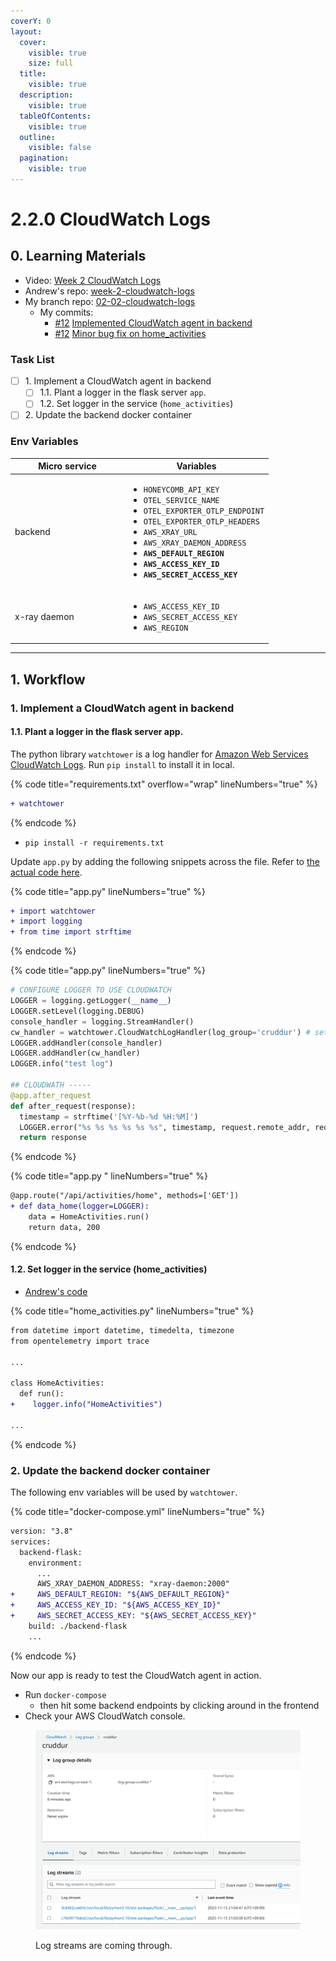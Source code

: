 ```yaml
---
coverY: 0
layout:
  cover:
    visible: true
    size: full
  title:
    visible: true
  description:
    visible: true
  tableOfContents:
    visible: true
  outline:
    visible: false
  pagination:
    visible: true
---
```


# 2.2.0 CloudWatch Logs

## **0. Learning Materials**

* Video: [Week 2 CloudWatch Logs](https://www.youtube.com/watch?v=ipdFizZjOF4\&list=PLBfufR7vyJJ7k25byhRXJldB5AiwgNnWv\&index=31\&ab\_channel=ExamPro)
* Andrew's repo: [week-2-cloudwatch-logs](https://github.com/omenking/aws-bootcamp-cruddur-2023/tree/week-2-cloudwatch-logs)
* My branch repo: [02-02-cloudwatch-logs](https://github.com/mariachiinajar/aws-bootcamp-cruddur-2023-again/tree/02-02-cloudwatch-logs)
  * My commits:
    * [#12](https://github.com/mariachiinajar/aws-bootcamp-cruddur-2023-again/issues/12) [Implemented CloudWatch agent in backend](https://github.com/mariachiinajar/aws-bootcamp-cruddur-2023-again/commit/ebca395a2851244edea48a93a4e2b994884c96b0)
    * [#12](https://github.com/mariachiinajar/aws-bootcamp-cruddur-2023-again/issues/12) [Minor bug fix on home\_activities](https://github.com/mariachiinajar/aws-bootcamp-cruddur-2023-again/commit/2601929374e0dada7b10556bfd2294dc0dbb4d2c)

### Task List

* [ ] 1\. Implement a CloudWatch agent in backend
  * [ ] 1.1. Plant a logger in the flask server `app`.
  * [ ] 1.2. Set logger in the service (`home_activities`)
* [ ] 2\. Update the backend docker container

### Env Variables

<table><thead><tr><th width="168">Micro service</th><th>Variables</th></tr></thead><tbody><tr><td>backend</td><td><ul><li><code>HONEYCOMB_API_KEY</code></li><li><code>OTEL_SERVICE_NAME</code></li><li><code>OTEL_EXPORTER_OTLP_ENDPOINT</code></li><li><code>OTEL_EXPORTER_OTLP_HEADERS</code></li><li><code>AWS_XRAY_URL</code></li><li><code>AWS_XRAY_DAEMON_ADDRESS</code></li><li><strong><code>AWS_DEFAULT_REGION</code></strong></li><li><strong><code>AWS_ACCESS_KEY_ID</code></strong></li><li><strong><code>AWS_SECRET_ACCESS_KEY</code></strong></li></ul></td></tr><tr><td>x-ray daemon</td><td><ul><li><code>AWS_ACCESS_KEY_ID</code></li><li><code>AWS_SECRET_ACCESS_KEY</code></li><li><code>AWS_REGION</code></li></ul></td></tr></tbody></table>

***

## 1. Workflow

### 1. Implement a CloudWatch agent in backend

#### 1.1. Plant a logger in the flask server app.

The python library `watchtower` is a log handler for [Amazon Web Services CloudWatch Logs](https://aws.amazon.com/blogs/aws/cloudwatch-log-service/). Run `pip install` to install it in local.&#x20;

{% code title="requirements.txt" overflow="wrap" lineNumbers="true" %}
```diff
+ watchtower
```
{% endcode %}

* `pip install -r requirements.txt`

Update `app.py` by adding the following snippets across the file. Refer to [the actual code here](https://github.com/mariachiinajar/aws-bootcamp-cruddur-2023-again/blob/02-02-cloudwatch-logs/backend-flask/app.py).&#x20;

{% code title="app.py" lineNumbers="true" %}
```diff
+ import watchtower
+ import logging
+ from time import strftime
```
{% endcode %}

{% code title="app.py" lineNumbers="true" %}
```python
# CONFIGURE LOGGER TO USE CLOUDWATCH
LOGGER = logging.getLogger(__name__)
LOGGER.setLevel(logging.DEBUG)
console_handler = logging.StreamHandler()
cw_handler = watchtower.CloudWatchLogHandler(log_group='cruddur') # set a log group within AWS CloudWatch. The log group will be called "cruddur"
LOGGER.addHandler(console_handler)
LOGGER.addHandler(cw_handler)
LOGGER.info("test log")

## CLOUDWATH -----
@app.after_request
def after_request(response):
  timestamp = strftime('[%Y-%b-%d %H:%M]')
  LOGGER.error("%s %s %s %s %s %s", timestamp, request.remote_addr, request.method, request.scheme, request.full_path, response.status)
  return response
```
{% endcode %}

{% code title="app.py " lineNumbers="true" %}
```diff
@app.route("/api/activities/home", methods=['GET'])
+ def data_home(logger=LOGGER):
    data = HomeActivities.run()
    return data, 200
```
{% endcode %}

#### 1.2. Set logger in the service (home\_activities)

* [Andrew's code](https://github.com/omenking/aws-bootcamp-cruddur-2023/compare/main...week-2-cloudwatch-logs)

{% code title="home_activities.py" lineNumbers="true" %}
```diff
from datetime import datetime, timedelta, timezone
from opentelemetry import trace

...

class HomeActivities:
  def run():
+    logger.info("HomeActivities")

...
```
{% endcode %}



### 2. Update the backend docker container

The following env variables will be used by `watchtower`.

{% code title="docker-compose.yml" lineNumbers="true" %}
```diff
version: "3.8"
services:
  backend-flask:
    environment:
      ...
      AWS_XRAY_DAEMON_ADDRESS: "xray-daemon:2000"
+     AWS_DEFAULT_REGION: "${AWS_DEFAULT_REGION}"
+     AWS_ACCESS_KEY_ID: "${AWS_ACCESS_KEY_ID}"
+     AWS_SECRET_ACCESS_KEY: "${AWS_SECRET_ACCESS_KEY}"
    build: ./backend-flask
    ...
```
{% endcode %}

Now our app is ready to test the CloudWatch agent in action.&#x20;

* Run `docker-compose`&#x20;
  * then hit some backend endpoints by clicking around in the frontend
* Check your AWS CloudWatch console.

<div data-full-width="true">

<figure><img src="../../.gitbook/assets/image (52).png" alt=""><figcaption><p>Log streams are coming through. </p></figcaption></figure>

</div>
